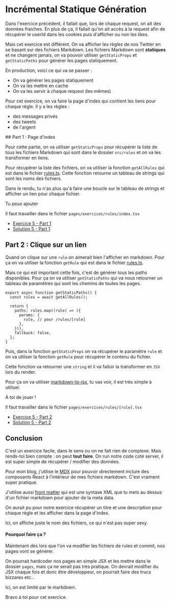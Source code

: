 # Incrémental Statique Génération

Dans l'exercice précédent, il fallait que, lors de chaque request, on ait des données fraiches. En
plus de ça, il fallait qu'on ait accès à la request afin de récupérer le userId dans les cookies
puis d'afficher ou non les likes.

Mais cet exercice est différent. On va afficher les règles de nos Twitter en se basant
sur des fichiers Markdown. Les fichiers Markdown sont **statiques** et ne changent jamais,
on va pouvoir utiliser `getStaticProps` et `getStaticPaths` pour générer les pages
statiquement.

En production, voici ce qui va se passer :

- On va générer les pages statiquement
- On va les mettre en cache
- On va les servir à chaque request (les mêmes)

Pour cet exercice, on va faire la page d'index qui contient les liens
pour chaque règle. Il y a les règles :

- des messages privés
- des tweets
- de l'argent

## Part 1 : Page d'index

Pour cette partie, on va utiliser `getStaticProps` pour récupérer la liste
de tous les fichiers Markdown qui sont dans le dossier `src/rules` et on va
les transformer en liens.

Pour récupérer la liste des fichiers, on va utiliser la fonction `getAllRules` qui est
dans le fichier [rules.ts](src/lib/fs/rules.ts). Cette fonction retourne un tableau
de strings qui sont les noms des fichiers.

Dans le rendu, tu n'as plus qu'à faire une boucle sur le tableau de strings et
afficher un lien pour chaque fichier.

Tu peux ajouter

Il faut travailler dans le fichier `pages/exercices/rules/index.tsx`

- [Exercice 5 - Part 1](pages/exercices/rules/index.tsx)
- [Solution 5 - Part 1](pages/solutions/rules/index.tsx)

## Part 2 : Clique sur un lien

Quand on clique sur une `rule` on aimerait bien l'afficher en markdown. Pour ça
on va utiliser la fonction `getRule` qui est dans le fichier [rules.ts](src/lib/fs/rules.ts).

Mais ce qui est important cette fois, c'est de générer tous les paths disponibles. Pour ça
on va utiliser `getStaticPaths` qui va nous retourner un tableau de paramètres qui sont les
chemins de toutes les pages.

```tsx
export async function getStaticPaths() {
  const rules = await getAllRules();

  return {
    paths: rules.map((rule) => ({
      params: {
        rule, // pour /rules/[rule]
      },
    })),
    fallback: false,
  };
}
```

Puis, dans la fonction `getStaticProps` on va récupérer le paramètre `rule` et on va
utiliser la fonction `getRule` pour récupérer le contenu du fichier.

Cette fonction va retourner une `string` et il va falloir la transformer en `JSX` lors
du render.

Pour ça on va utiliser [markdown-to-jsx](https://www.npmjs.com/package/markdown-to-jsx),
tu vas voir, il est très simple à utiliser.

À toi de jouer !

Il faut travailler dans le fichier `pages/exercices/rules/[rule].tsx`

- [Exercice 5 - Part 2](pages/exercices/rules/[rule].tsx)
- [Solution 5 - Part 2](pages/solutions/rules/[rule].tsx)

## Conclusion

C'est un exercice facile, dans le sens ou on ne fait rien de complexe. Mais rends-toi bien compte :
on peut **tout faire**. On run notre code coté server, il est super simple de récupérer / modifier
des données.

Pour mon blog, j'utilise le [MDX](https://mdxjs.com/) pour pouvoir directement inclure
des composants React à l'intérieur de mes fichiers markdown. C'est vraiment super pratique.

J'utilise aussi [front matter](https://jekyllrb.com/docs/front-matter/) qui est une syntaxe
XML que tu mets au dessus d'un fichier markdown pour ajouter de la meta data.

On aurait pu pour notre exercice récupérer un titre et une description pour chaque règle
et les afficher dans la page d'index.

Ici, on affiche juste le nom des fichiers, ce qui n'est pas super sexy.

#### Pourquoi faire ça ?

Maintenant dès lors que l'on va modifier les fichiers de rules et commit, nos pages vont
se générer.

On pourrait hardcoder nos pages en simple JSX et les mettre dans le dossier `pages`, mais
ça ne serait pas très pratique. On devrait modifier du JSX chaque fois et donc être développeur,
on pourrait faire des trucs bizzares etc...

Ici, on est limité par le markdown.

Bravo à toi pour cet exercice.
